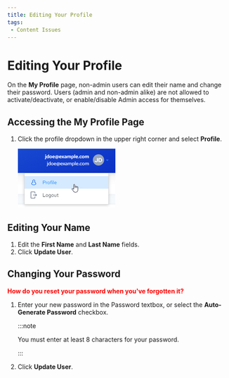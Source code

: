 ```yaml
---
title: Editing Your Profile
tags:
 - Content Issues
---
```


# Editing Your Profile

On the **My Profile** page, non-admin users can edit their name and change their password. Users (admin and non-admin alike) are not allowed to activate/deactivate, or enable/disable Admin access for themselves.

## Accessing the My Profile Page

1. Click the profile dropdown in the upper right corner and select **Profile**.

   ![Profile Dropdown](/img/profile-dropdown.png)

## Editing Your Name

1. Edit the **First Name** and **Last Name** fields.
2. Click **Update User**.

## Changing Your Password

   **<font color="red">How do you reset your password when you've forgotten it?</font>**

1. Enter your new password in the Password textbox, or select the **Auto-Generate Password** checkbox.

   :::note

      You must enter at least 8 characters for your password.

   :::

2. Click **Update User**.

